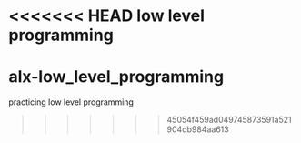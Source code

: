 <<<<<<< HEAD
low level programming
=======
# alx-low_level_programming
practicing low level programming
>>>>>>> 45054f459ad049745873591a521904db984aa613
